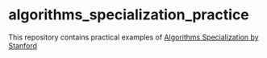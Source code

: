 # algorithms_specialization_practice
This repository contains practical examples of [Algorithms Specialization by Stanford](https://www.coursera.org/specializations/algorithms)
